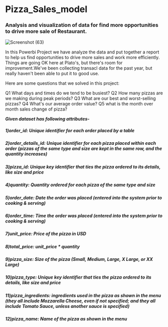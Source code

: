 # Pizza_Sales_model
### Analysis and visualization of data for find more opportunities to drive more sale of Restaurant.

![Screenshot (63)](https://user-images.githubusercontent.com/113659344/210181080-8eb28f69-c606-413f-a928-7b01c5883e21.png)



In this Powerbi Project we have  analyze the data and put together a report to help us find opportunities to drive more sales and work more efficiently.
Things are going OK here at Plato's, but there's room for improvement.We've been collecting transacl data for the past year, but really haven't been able to put it to good use. 


Here are some questions that we solved in this project:

Q1 What days and times do we tend to be busiest?
Q2 How many pizzas are we making during peak periods?
Q3 What are our best and worst-selling pizzas?
Q4 What's our average order value?
Q5 what is the month over month sales change of pizza?


***Given dataset has following attributes-***

##### 1)order_id: Unique identifier for each order placed by a table

##### 2)order_details_id: Unique identifier for each pizza placed within each order (pizzas of the same type and size are kept in the same row, and                           the quantity increases)

##### 3)pizza_id: Unique key identifier that ties the pizza ordered to its details, like size and price

##### 4)quantity: Quantity ordered for each pizza of the same type and size

##### 5)order_date: Date the order was placed (entered into the system prior to cooking & serving)

##### 6)order_time: Time the order was placed (entered into the system prior to cooking & serving)

##### 7)unit_price: Price of the pizza in USD

##### 8)total_price: unit_price * quantity

##### 9)pizza_size: Size of the pizza (Small, Medium, Large, X Large, or XX Large)

##### 10)pizza_type: Unique key identifier that ties the pizza ordered to its details, like size and price

##### 11)pizza_ingredients: ingredients used in the pizza as shown in the menu (they all include Mozzarella Cheese, even if not specified; and they          all include Tomato Sauce, unless another sauce is specified)

##### 12)pizza_name: Name of the pizza as shown in the menu

